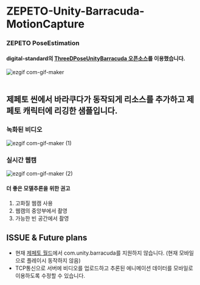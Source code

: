 # ZEPETO-Unity-Barracuda-MotionCapture
### ZEPETO PoseEstimation<br>
#### digital-standard의 [ThreeDPoseUnityBarracuda 오픈소스](https://github.com/digital-standard/ThreeDPoseUnityBarracuda)를 이용했습니다.<br>
![ezgif com-gif-maker](https://user-images.githubusercontent.com/82865325/168528657-fb07afae-bc1c-4a71-a6c4-874ce59971c8.gif)<br><br>

## 제페토 씬에서 바라쿠다가 동작되게 리소스를 추가하고 제페토 캐릭터에 리깅한 샘플입니다.
### 녹화된 비디오
![ezgif com-gif-maker (1)](https://user-images.githubusercontent.com/82865325/168556151-e79b6850-ba0b-4e8b-b3c6-41e43b083b31.gif)
### 실시간 웹캠
![ezgif com-gif-maker (2)](https://user-images.githubusercontent.com/82865325/168556778-c0d22b67-b149-42d1-b41b-dd278ebb622f.gif)
#### 더 좋은 모델추론을 위한 권고
1. 고화질 웹캠 사용
2. 웹캠의 중앙부에서 촬영
3. 가능한 빈 공간에서 촬영

## ISSUE & Future plans
- 현재 [제페토 월드](https://studio.zepeto.me/guides/unity_package_list)에서 com.unity.barracuda를 지원하지 않습니다. (현재 모바일으로 플레이시 동작하지 않음)
- TCP통신으로 서버에 비디오를 업로드하고 추론된 에니메이션 데이터를 모바일로 이용하도록 수정할 수 있습니다.
